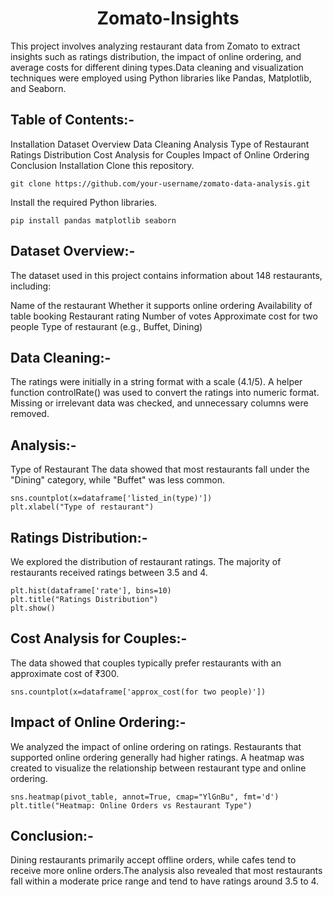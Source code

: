 <h1 align="center" id="title">Zomato-Insights</h1>
This project involves analyzing restaurant data from Zomato to extract insights such as ratings distribution, the impact of online ordering, and average costs for different dining types.Data cleaning and visualization techniques were employed using Python libraries like Pandas, Matplotlib, and Seaborn.

<h2>Table of Contents:-</h2>
Installation
Dataset Overview
Data Cleaning
Analysis
Type of Restaurant
Ratings Distribution
Cost Analysis for Couples
Impact of Online Ordering
Conclusion
Installation
Clone this repository.

```
git clone https://github.com/your-username/zomato-data-analysis.git
```

Install the required Python libraries.

```
pip install pandas matplotlib seaborn
```

<h2>Dataset Overview:-</h2>
The dataset used in this project contains information about 148 restaurants, including:

Name of the restaurant
Whether it supports online ordering
Availability of table booking
Restaurant rating
Number of votes
Approximate cost for two people
Type of restaurant (e.g., Buffet, Dining)

<h2>Data Cleaning:-</h2> 
The ratings were initially in a string format with a scale (4.1/5). A helper function controlRate() was used to convert the ratings into numeric format.
Missing or irrelevant data was checked, and unnecessary columns were removed.


<h2>Analysis:-</h2> 
Type of Restaurant
The data showed that most restaurants fall under the "Dining" category, while "Buffet" was less common.

```
sns.countplot(x=dataframe['listed_in(type)'])
plt.xlabel("Type of restaurant")
```

<h2>Ratings Distribution:-</h2>
We explored the distribution of restaurant ratings. The majority of restaurants received ratings between 3.5 and 4.

```
plt.hist(dataframe['rate'], bins=10)
plt.title("Ratings Distribution")
plt.show()
```

<h2>Cost Analysis for Couples:-</h2>
The data showed that couples typically prefer restaurants with an approximate cost of ₹300.

```
sns.countplot(x=dataframe['approx_cost(for two people)'])
```

<h2>Impact of Online Ordering:-</h2>
We analyzed the impact of online ordering on ratings. Restaurants that supported online ordering generally had higher ratings.
A heatmap was created to visualize the relationship between restaurant type and online ordering.

```
sns.heatmap(pivot_table, annot=True, cmap="YlGnBu", fmt='d')
plt.title("Heatmap: Online Orders vs Restaurant Type")
```

<h2>Conclusion:-</h2>
Dining restaurants primarily accept offline orders, while cafes tend to receive more online orders.The analysis also revealed that most restaurants fall within a moderate price range and tend to have ratings around 3.5 to 4.

